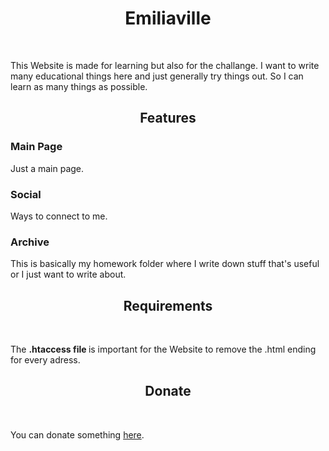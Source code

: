 <h1 align="center"> Emiliaville </h1> <br>


<p> 
  This Website is made for learning but also for the challange.
  I want to write many educational things here and just generally try things out.
  So I can learn as many things as possible.
</p>

<h2 align="center"> Features </h2>
<p>
  <h3>Main Page</h3>
  Just a main page.
</p>

<p>
  <h3>Social</h3>
  Ways to connect to me.
</p>

<p>
  <h3>Archive</h3>
  This is basically my homework folder where I write down stuff that's useful or I just want to write about.
</p>

<h2 align="center"> Requirements </h2> <br>
<p>
  The <b> .htaccess file </b>  is important for the Website to remove the .html ending for every adress.
</p>

<h2 align="center"> Donate </h2> <br>
<p>
  You can donate something <a href="https://ko-fi.com/pinkulani">here</a>.
</p>
